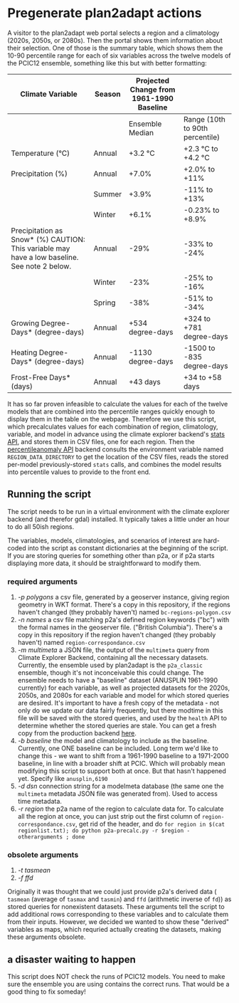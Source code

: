 # Pregenerate plan2adapt actions

A visitor to the plan2adapt web portal selects a region and a climatology  (2020s, 2050s, or 2080s). Then the portal shows them information about their selection. One of those is the summary table, which shows them the 10-90 percentile range for each of six variables across the twelve models of the PCIC12 ensemble, something like this but with better formatting:

| Climate Variable                                                                              | Season | Projected Change from 1961-1990 Baseline |                                 |
|-----------------------------------------------------------------------------------------------|--------|------------------------------------------|---------------------------------|
|                                                                                               |        | Ensemble Median                          | Range (10th to 90th percentile) |
| Temperature (°C)                                                                              | Annual | +3.2 °C                                  | +2.3 °C to +4.2 °C              |
| Precipitation (%)                                                                             | Annual | +7.0%                                    | +2.0% to +11%                   |
|                                                                                               | Summer | +3.9%                                    | -11% to +13%                    |
|                                                                                               | Winter | +6.1%                                    | -0.23% to +8.9%                 |
| Precipitation as Snow* (%) CAUTION: This variable may have a low baseline. See note 2 below.  | Annual | -29%                                     | -33% to -24%                    |
|                                                                                               | Winter | -23%                                     | -25% to -16%                    |
|                                                                                               | Spring | -38%                                     | -51% to -34%                    |
| Growing Degree-Days* (degree-days)                                                            | Annual | +534 degree-days                         | +324 to +781 degree-days        |
| Heating Degree-Days* (degree-days)                                                            | Annual | -1130 degree-days                        | -1500 to -835 degree-days       |
| Frost-Free Days* (days)                                                                       | Annual | +43 days                                 | +34 to +58 days                 |                                                                               |

It has so far proven infeasible to calculate the values for each of the twelve models that are combined into the percentile ranges quickly enough to display them in the table on the webpage. Therefore we use this script, which precalculates values for each combination of region, climatology, variable, and model in advance using the climate explorer backend's [stats API](https://github.com/pacificclimate/climate-explorer-backend/blob/master/ce/api/stats.py), and stores them in CSV files, one for each region. Then the [percentileanomaly API](https://github.com/pacificclimate/climate-explorer-backend/blob/master/ce/api/percentileanomaly.py)  backend consults the environment variable named `REGION_DATA_DIRECTORY` to get the location of the CSV files, reads the stored per-model previously-stored `stats` calls, and combines the model results into percentile values to provide to the front end.

## Running the script
The script needs to be run in a virtual environment with the climate explorer backend (and therefor gdal) installed. It typically takes a little under an hour to do all 50ish regions.

The variables, models, climatologies, and scenarios of interest are hard-coded into the script as constant dictionaries at the beginning of the script. If you are storing queries for something other than p2a, or if p2a starts displaying more data, it should be straightforward to modify them.

### required arguments
1. *-p polygons* a csv file, generated by a geoserver instance, giving region geometry in WKT format. There's a copy in this repository, if the regions haven't changed (they probably haven't) named `bc-regions-polygon.csv`
2. *-n names* a csv file matching p2a's defined region keywords ("bc") with the formal names in the geoserver file. ("British Columbia"). There's a copy in this repository if the region haven't changed (they probably haven't) named `region-correspondance.csv`
3. *-m multimeta* a JSON file, the output of the `multimeta` query from Climate Explorer Backend, containing all the necessary datasets. Currently, the ensemble used by plan2adapt is the `p2a_classic` ensemble, though it's not inconceivable this could change. The ensemble needs to have a "baseline" dataset (ANUSPLIN 1961-1990 currently) for each variable, as well as projected datasets for the 2020s, 2050s, and 2080s for each variable and model for which stored queries are desired. It's important to have a fresh copy of the metadata - not only do we update our data fairly frequently, but there modtime in this file will be saved with the stored queries, and used by the `health` API to determine whether the stored queries are stale. You can get a fresh copy from the production backend [here](https://services.pacificclimate.org/pcex/api/multimeta?ensemble_name=p2a_classic). 
4. *-b baseline* the model and climatology to include as the baseline. Currently, one ONE baseline can be included. Long term we'd like to change this - we want to shift from a 1961-1990 baseline to a 1971-2000 baseline, in line with a broader shift at PCIC. Which will probably mean modifying this script to support both at once. But that hasn't happened yet. Specify like `anusplin,6190`
5. *-d dsn* connection string for a modelmeta database (the same one the `multimeta` metadata JSON file was generated from). Used to access time metadata.
6. *-r region* the p2a name of the region to calculate data for. To calculate all the region at once, you can just strip out the first column of `region-correspondance.csv`, get rid of the header, and do `for region in $(cat regionlist.txt); do python p2a-precalc.py -r $region -otherarguments ; done` 

### obsolete arguments
1. *-t tasmean* 
2. *-f ffd* 

Originally it was thought that we could just provide p2a's derived data ( `tasmean` (average of `tasmax` and `tasmin`) and `ffd` (arithmetic inverse of `fd`)) as stored queries for nonexistent datasets. These arguments tell the script to add additional rows corresponding to these variables and to calculate them from their inputs. However, we decided we wanted to show these "derived" variables as maps, which requried actually creating the datasets, making these arguments obsolete.

## a disaster waiting to happen
This script does NOT check the runs of PCIC12 models. You need to make sure the ensemble you are using contains the correct runs. That would be a good thing to fix someday!